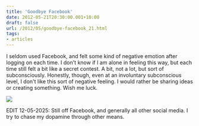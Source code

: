```yaml
---
title: 'Goodbye Facebook'
date: 2012-05-21T20:30:00.001+10:00
draft: false
url: /2012/05/goodbye-facebook_21.html
tags: 
- articles
---
```


I seldom used Facebook, and felt some kind of negative emotion after logging on each time. I don't know if I am alone in feeling this way, but each time still felt a bit like a secret contest. A bit, not a lot, but sort of subconsciously. Honestly, though, even at an involuntary subconscious level, I don't like this sort of negative feeling. I would rather be sharing ideas or creating something. Wish me luck.

[![](https://blogger.googleusercontent.com/img/b/R29vZ2xl/AVvXsEjZq9nMANbPfzo3PHwgsL4Be1EfRyx0pIVBjLGYTuq4SRfKR8COZ5r6KpNFA-2d41M0lB-QrQTqHxTKwC_XqNAAK8LuDxV6eaL9-QDUW7c8fWQ5Kl0MTJNvER1IOSx7uX5QVzvkY5MsGr7U/s400/fbdelete.jpg)](https://picasaweb.google.com/lh/photo/xl8h2cKY6O1qGO6FFzPUNdMTjNZETYmyPJy0liipFm0?feat=embedwebsite)

EDIT 12-05-2025: Still off Facebook, and generally all other social media. I try to chase my dopamine through other means.